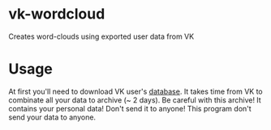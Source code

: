 # vk-wordcloud
Creates word-clouds using exported user data from VK
# Usage
At first you'll need to download VK user's [database](https://vk.com/away.php?utf=1&to=https://vk.com/data_protection?section=rules#archive). 
It takes time from VK to combinate all your data to archive (~ 2 days). 
Be careful with this archive! It contains your personal data! Don't send it to anyone!
This program don't send your data to anyone. 
